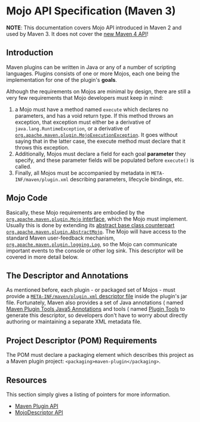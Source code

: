 <!--
Licensed to the Apache Software Foundation (ASF) under one
or more contributor license agreements.  See the NOTICE file
distributed with this work for additional information
regarding copyright ownership.  The ASF licenses this file
to you under the Apache License, Version 2.0 (the
"License"); you may not use this file except in compliance
with the License.  You may obtain a copy of the License at

    http://www.apache.org/licenses/LICENSE-2.0

Unless required by applicable law or agreed to in writing,
software distributed under the License is distributed on an
"AS IS" BASIS, WITHOUT WARRANTIES OR CONDITIONS OF ANY
KIND, either express or implied.  See the License for the
specific language governing permissions and limitations
under the License.
-->

<head>
   <title>Mojo API Specification</title>
   <meta name="author" content="John Casey" />
</head>

# Mojo API Specification (Maven 3)

**NOTE**: This documentation covers Mojo API introduced in Maven 2 and used by Maven 3.
It does not cover the [new Maven 4 API](https://maven.apache.org/ref/4-LATEST/api/index.html)!

## Introduction

Maven plugins can be written in Java or any of a number of scripting languages. Plugins consists of one or more Mojos,
each one being the implementation for one of the plugin's **goals**.

Although the requirements on Mojos are minimal by design, there are still a very few requirements that Mojo developers
must keep in mind:

1. a Mojo must have a method named `execute` which declares no parameters, and has a void return type.
   If this method throws an exception, that exception must either be a derivative of
   `java.lang.RuntimeException`, or a derivative of [
   `org.apache.maven.plugin.MojoExecutionException`](/ref/current/maven-plugin-api/apidocs/org/apache/maven/plugin/MojoExecutionException.html).
   It goes without saying that in the latter case, the execute method must declare that it throws this exception.
2. Additionally, Mojos must declare a field for each goal **parameter** they specify, and these parameter fields will be
   populated before `execute()` is called.
3. Finally, all Mojos must be accompanied by metadata in `META-INF/maven/plugin.xml` describing parameters, lifecycle
   bindings, etc.

## Mojo Code

Basically, these Mojo requirements are embodied by the [
`org.apache.maven.plugin.Mojo` interface](/ref/current/maven-plugin-api/apidocs/org/apache/maven/plugin/Mojo.html),
which the Mojo must implement.
Usually this is done by extending its [abstract base class counterpart
`org.apache.maven.plugin.AbstractMojo`](/ref/current/maven-plugin-api/apidocs/org/apache/maven/plugin/AbstractMojo.html).
The Mojo will have access to the standard Maven user-feedback mechanism, [
`org.apache.maven.plugin.logging.Log`](/ref/current/maven-plugin-api/apidocs/org/apache/maven/plugin/logging/Log.html),
so the Mojo can communicate important events to the console or other log sink.
This descriptor will be covered in more detail below.

## The Descriptor and Annotations

As mentioned before, each plugin - or packaged set of Mojos - must provide a [
`META-INF/maven/plugin.xml` descriptor file](/ref/current/maven-plugin-api/plugin.html) inside the plugin's jar file.
Fortunately, Maven also provides a set of Java annotations (
named [Maven Plugin Tools Java5 Annotations](/plugin-tools/maven-plugin-tools-annotations/index.html) and tools (
named [Plugin Tools](/plugin-tools/) to generate this descriptor, so developers don't have to worry about directly
authoring or maintaining a separate XML metadata file.

## Project Descriptor (POM) Requirements

The POM must declare a packaging element which describes this project as a Maven plugin project:
`<packaging>maven-plugin</packaging>`.

## Resources

This section simply gives a listing of pointers for more
information.

* [Maven Plugin API](/ref/current/maven-plugin-api/apidocs/index.html)
* [MojoDescriptor API](/ref/current/maven-plugin-api/apidocs/org/apache/maven/plugin/descriptor/MojoDescriptor.html)